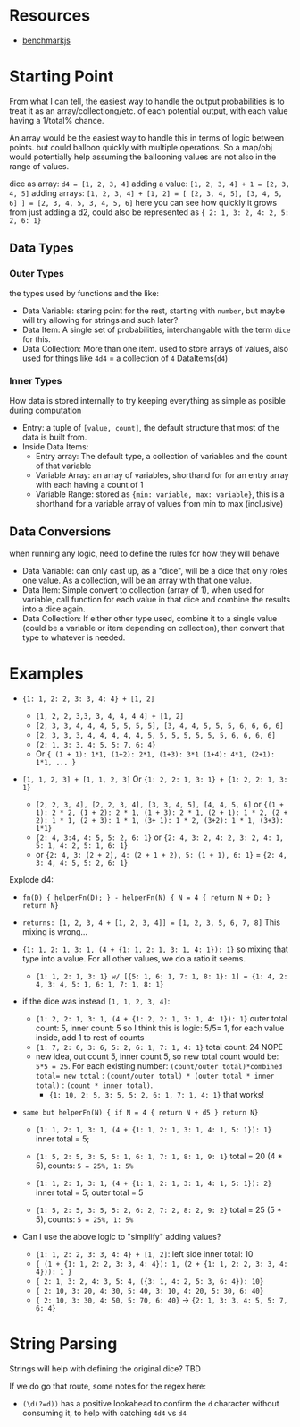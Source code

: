# Resources

- [benchmarkjs](https://benchmarkjs.com/)

# Starting Point

From what I can tell, the easiest way to handle the output probabilities is to treat it as an array/collectiong/etc. of each potential output, with each value having a 1/total% chance.

An array would be the easiest way to handle this in terms of logic between points. but could balloon quickly with multiple operations. So a map/obj would potentially help assuming the ballooning values are not also in the range of values.

dice as array: `d4 = [1, 2, 3, 4]`
adding a value: `[1, 2, 3, 4] + 1 = [2, 3, 4, 5]`
adding arrays: `[1, 2, 3, 4] + [1, 2] = [ [2, 3, 4, 5], [3, 4, 5, 6] ] = [2, 3, 4, 5, 3, 4, 5, 6]` here you can see how quickly it grows from just adding a d2, could also be represented as `{ 2: 1, 3: 2, 4: 2, 5: 2, 6: 1}`

## Data Types

### Outer Types

the types used by functions and the like:

- Data Variable: staring point for the rest, starting with `number`, but maybe will try allowing for strings and such later?
- Data Item: A single set of probabilities, interchangable with the term `dice` for this.
- Data Collection: More than one item. used to store arrays of values, also used for things like `4d4` = a collection of `4` DataItems(`d4`)

### Inner Types

How data is stored internally to try keeping everything as simple as posible during computation

- Entry: a tuple of `[value, count]`, the default structure that most of the data is built from.
- Inside Data Items:
  - Entry array: The default type, a collection of variables and the count of that variable
  - Variable Array: an array of variables, shorthand for for an entry array with each having a count of 1
  - Variable Range: stored as `{min: variable, max: variable}`, this is a shorthand for a variable array of values from min to max (inclusive)

## Data Conversions

when running any logic, need to define the rules for how they will behave

- Data Variable: can only cast up, as a "dice", will be a dice that only roles one value. As a collection, will be an array with that one value.
- Data Item: Simple convert to collection (array of 1), when used for variable, call function for each value in that dice and combine the results into a dice again.
- Data Collection: If either other type used, combine it to a single value (could be a variable or item depending on collection), then convert that type to whatever is needed.

# Examples

- `{1: 1, 2: 2, 3: 3, 4: 4} + [1, 2]`

  - `[1, 2, 2, 3,3, 3, 4, 4, 4 4] + [1, 2]`
  - `[2, 3, 3, 4, 4, 4, 5, 5, 5, 5], [3, 4, 4, 5, 5, 5, 6, 6, 6, 6]`
  - `[2, 3, 3, 3, 4, 4, 4, 4, 4, 5, 5, 5, 5, 5, 5, 5, 6, 6, 6, 6]`
  - `{2: 1, 3: 3, 4: 5, 5: 7, 6: 4}`
  - Or `{ (1 + 1): 1*1, (1+2): 2*1, (1+3): 3*1 (1+4): 4*1, (2+1): 1*1, ... }`

- `[1, 1, 2, 3] + [1, 1, 2, 3]` Or `{1: 2, 2: 1, 3: 1} + {1: 2, 2: 1, 3: 1}`
  - `[2, 2, 3, 4], [2, 2, 3, 4], [3, 3, 4, 5], [4, 4, 5, 6]` or `{(1 + 1): 2 * 2, (1 + 2): 2 * 1, (1 + 3): 2 * 1, (2 + 1): 1 * 2, (2 + 2): 1 * 1, (2 + 3): 1 * 1, (3+ 1): 1 * 2, (3+2): 1 * 1, (3+3): 1*1}`
  - `{2: 4, 3:4, 4: 5, 5: 2, 6: 1}` or `{2: 4, 3: 2, 4: 2, 3: 2, 4: 1, 5: 1, 4: 2, 5: 1, 6: 1}`
  - or `{2: 4, 3: (2 + 2), 4: (2 + 1 + 2), 5: (1 + 1), 6: 1}` = `{2: 4, 3: 4, 4: 5, 5: 2, 6: 1}`

Explode d4:

- `fn(D) { helperFn(D); } - helperFn(N) { N = 4 { return N + D; } return N}`
- `returns: [1, 2, 3, 4 + [1, 2, 3, 4]] = [1, 2, 3, 5, 6, 7, 8]` This mixing is wrong...
- `{1: 1, 2: 1, 3: 1, (4 + {1: 1, 2: 1, 3: 1, 4: 1}): 1}` so mixing that type into a value. For all other values, we do a ratio it seems.
  - `{1: 1, 2: 1, 3: 1} w/ [{5: 1, 6: 1, 7: 1, 8: 1}: 1] = {1: 4, 2: 4, 3: 4, 5: 1, 6: 1, 7: 1, 8: 1}`
- if the dice was instead `[1, 1, 2, 3, 4]`:

  - `{1: 2, 2: 1, 3: 1, (4 + {1: 2, 2: 1, 3: 1, 4: 1}): 1}` outer total count: 5, inner count: 5 so I think this is logic: 5/5= 1, for each value inside, add 1 to rest of counts
  - `{1: 7, 2: 6, 3: 6, 5: 2, 6: 1, 7: 1, 4: 1}` total count: 24 NOPE
  - new idea, out count 5, inner count 5, so new total count would be: `5*5 = 25`. For each existing number: `(count/outer total)*combined total= new total` : `(count/outer total) * (outer total * inner total)` : `(count * inner total)`.
    - `{1: 10, 2: 5, 3: 5, 5: 2, 6: 1, 7: 1, 4: 1}` that works!

- `same but helperFn(N) { if N = 4 { return N + d5 } return N}`

  - `{1: 1, 2: 1, 3: 1, (4 + {1: 1, 2: 1, 3: 1, 4: 1, 5: 1}): 1}` inner total = 5;
  - `{1: 5, 2: 5, 3: 5, 5: 1, 6: 1, 7: 1, 8: 1, 9: 1}` total = 20 (4 \* 5), counts: `5 = 25%, 1: 5%`

  - `{1: 1, 2: 1, 3: 1, (4 + {1: 1, 2: 1, 3: 1, 4: 1, 5: 1}): 2}` inner total = 5; outer total = 5
  - `{1: 5, 2: 5, 3: 5, 5: 2, 6: 2, 7: 2, 8: 2, 9: 2}` total = 25 (5 \* 5), counts: `5 = 25%, 1: 5%`

- Can I use the above logic to "simplify" adding values?
  - `{1: 1, 2: 2, 3: 3, 4: 4} + [1, 2]`: left side inner total: 10
  - `{ (1 + {1: 1, 2: 2, 3: 3, 4: 4}): 1, (2 + {1: 1, 2: 2, 3: 3, 4: 4})): 1 }`
  - `{ 2: 1, 3: 2, 4: 3, 5: 4, ({3: 1, 4: 2, 5: 3, 6: 4}): 10}`
  - `{ 2: 10, 3: 20, 4: 30, 5: 40, 3: 10, 4: 20, 5: 30, 6: 40}`
  - `{ 2: 10, 3: 30, 4: 50, 5: 70, 6: 40}` -> `{2: 1, 3: 3, 4: 5, 5: 7, 6: 4}`

# String Parsing

Strings will help with defining the original dice? TBD

If we do go that route, some notes for the regex here:

- `(\d(?=d))` has a positive lookahead to confirm the `d` character without consuming it, to help with catching `4d4` vs `d4`
